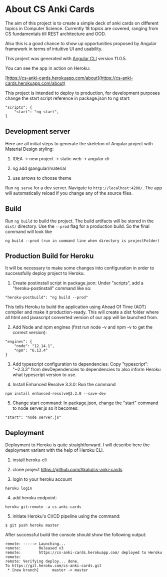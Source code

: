 # About CS Anki Cards

The aim of this project is to create a simple deck of anki cards on different topics in Computer Science. Currently 18 topics are covered, ranging from CS fundamentals till REST architecture and OOD. 

Also this is a good chance to show up opportunities proposed by Angular framework in terms of intuitive UI and usability.

This project was generated with [Angular CLI](https://github.com/angular/angular-cli) version 11.0.5.

You can see the app in action on Heroku:

[https://cs-anki-cards.herokuapp.com/about](https://cs-anki-cards.herokuapp.com/about)


This project is intended to deploy to production, for development purposes change the start script reference in package.json to ng start:

```
"scripts": {
    "start": "ng start",
}
```

## Development server

Here are all initial steps to generate the skeleton of Angular project with Material Design styling:

1) IDEA -> new project -> static web -> angular cli

2) ng add @angular/material

3) use arrows to choose theme

Run `ng serve` for a dev server. Navigate to `http://localhost:4200/`. The app will automatically reload if you change any of the source files.

## Build

Run `ng build` to build the project. The build artifacts will be stored in the `dist/` directory. Use the `--prod` flag for a production build. So the final command will look like

```
ng build --prod (run in command line when directory is projectFolder)
```

## Production Build for Heroku

It will be necessary to make some changes into configuration in order to successfully deploy project to Heroku.

1) Create postinstall script in package.json: 
Under "scripts", add a "heroku-postinstall" command like so:

```
"heroku-postbuild": "ng build --prod"
```

This tells Heroku to build the application using Ahead Of Time (AOT) compiler and make it production-ready. This will create a dist folder where all html and javascript converted version of our app will be launched from.

2) Add Node and npm engines (first run node -v and npm -v to get the correct version):

```
"engines": {
    "node": "12.14.1",
    "npm": "6.13.4"
}
```

3) Add typescript configuration to dependencies:
Copy "typescript": "~2.3.3" from devDependencies to dependencies to also inform Heroku what typescript version to use.

4) Install Enhanced Resolve 3.3.0:
Run the command 

```
npm install enhanced-resolve@3.3.0 --save-dev
```

5) Change start command:
In package.json, change the "start" command to node server.js so it becomes:

```
"start": "node server.js"
```


## Deployment

Deployment to Heroku is quite straightforward. I will describe here the deployment variant with the help of Heroku CLI.

1) install heroku-cli

2) clone project https://github.com/Akalu/cs-anki-cards

3) login to your heroku account

```
heroku login
```

4) add heroku endpoint:

```
heroku git:remote -a cs-anki-cards
```

5) initiate Heroku's CI/CD pipeline using the command:

```
$ git push heroku master
```

After successful build the console should show the following output:

```
remote: -----> Launching...
remote:        Released v3
remote:        https://cs-anki-cards.herokuapp.com/ deployed to Heroku
remote:
remote: Verifying deploy... done.
To https://git.heroku.com/cs-anki-cards.git
 * [new branch]      master -> master
```




